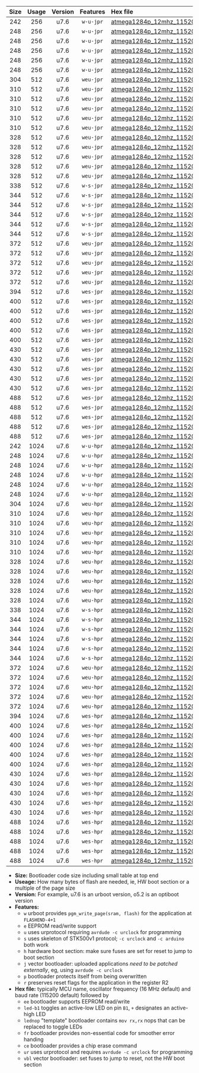|Size|Usage|Version|Features|Hex file|
|:-:|:-:|:-:|:-:|:--|
|242|256|u7.6|`w-u-jpr`|[atmega1284p_12mhz_115200bps_ur_vbl.hex](https://raw.githubusercontent.com/stefanrueger/urboot/main/atmega1284p_12mhz_115200bps_ur_vbl.hex)|
|248|256|u7.6|`w-u-jpr`|[atmega1284p_12mhz_115200bps_led+b5_ur_vbl.hex](https://raw.githubusercontent.com/stefanrueger/urboot/main/atmega1284p_12mhz_115200bps_led+b5_ur_vbl.hex)|
|248|256|u7.6|`w-u-jpr`|[atmega1284p_12mhz_115200bps_led+b7_ur_vbl.hex](https://raw.githubusercontent.com/stefanrueger/urboot/main/atmega1284p_12mhz_115200bps_led+b7_ur_vbl.hex)|
|248|256|u7.6|`w-u-jpr`|[atmega1284p_12mhz_115200bps_led+c7_ur_vbl.hex](https://raw.githubusercontent.com/stefanrueger/urboot/main/atmega1284p_12mhz_115200bps_led+c7_ur_vbl.hex)|
|248|256|u7.6|`w-u-jpr`|[atmega1284p_12mhz_115200bps_led+d7_ur_vbl.hex](https://raw.githubusercontent.com/stefanrueger/urboot/main/atmega1284p_12mhz_115200bps_led+d7_ur_vbl.hex)|
|248|256|u7.6|`w-u-jpr`|[atmega1284p_12mhz_115200bps_lednop_ur_vbl.hex](https://raw.githubusercontent.com/stefanrueger/urboot/main/atmega1284p_12mhz_115200bps_lednop_ur_vbl.hex)|
|304|512|u7.6|`weu-jpr`|[atmega1284p_12mhz_115200bps_ee_ur_vbl.hex](https://raw.githubusercontent.com/stefanrueger/urboot/main/atmega1284p_12mhz_115200bps_ee_ur_vbl.hex)|
|310|512|u7.6|`weu-jpr`|[atmega1284p_12mhz_115200bps_ee_led+b5_ur_vbl.hex](https://raw.githubusercontent.com/stefanrueger/urboot/main/atmega1284p_12mhz_115200bps_ee_led+b5_ur_vbl.hex)|
|310|512|u7.6|`weu-jpr`|[atmega1284p_12mhz_115200bps_ee_led+b7_ur_vbl.hex](https://raw.githubusercontent.com/stefanrueger/urboot/main/atmega1284p_12mhz_115200bps_ee_led+b7_ur_vbl.hex)|
|310|512|u7.6|`weu-jpr`|[atmega1284p_12mhz_115200bps_ee_led+c7_ur_vbl.hex](https://raw.githubusercontent.com/stefanrueger/urboot/main/atmega1284p_12mhz_115200bps_ee_led+c7_ur_vbl.hex)|
|310|512|u7.6|`weu-jpr`|[atmega1284p_12mhz_115200bps_ee_led+d7_ur_vbl.hex](https://raw.githubusercontent.com/stefanrueger/urboot/main/atmega1284p_12mhz_115200bps_ee_led+d7_ur_vbl.hex)|
|310|512|u7.6|`weu-jpr`|[atmega1284p_12mhz_115200bps_ee_lednop_ur_vbl.hex](https://raw.githubusercontent.com/stefanrueger/urboot/main/atmega1284p_12mhz_115200bps_ee_lednop_ur_vbl.hex)|
|328|512|u7.6|`weu-jpr`|[atmega1284p_12mhz_115200bps_ee_led+b5_fr_ur_vbl.hex](https://raw.githubusercontent.com/stefanrueger/urboot/main/atmega1284p_12mhz_115200bps_ee_led+b5_fr_ur_vbl.hex)|
|328|512|u7.6|`weu-jpr`|[atmega1284p_12mhz_115200bps_ee_led+b7_fr_ur_vbl.hex](https://raw.githubusercontent.com/stefanrueger/urboot/main/atmega1284p_12mhz_115200bps_ee_led+b7_fr_ur_vbl.hex)|
|328|512|u7.6|`weu-jpr`|[atmega1284p_12mhz_115200bps_ee_led+c7_fr_ur_vbl.hex](https://raw.githubusercontent.com/stefanrueger/urboot/main/atmega1284p_12mhz_115200bps_ee_led+c7_fr_ur_vbl.hex)|
|328|512|u7.6|`weu-jpr`|[atmega1284p_12mhz_115200bps_ee_led+d7_fr_ur_vbl.hex](https://raw.githubusercontent.com/stefanrueger/urboot/main/atmega1284p_12mhz_115200bps_ee_led+d7_fr_ur_vbl.hex)|
|328|512|u7.6|`weu-jpr`|[atmega1284p_12mhz_115200bps_ee_lednop_fr_ur_vbl.hex](https://raw.githubusercontent.com/stefanrueger/urboot/main/atmega1284p_12mhz_115200bps_ee_lednop_fr_ur_vbl.hex)|
|338|512|u7.6|`w-s-jpr`|[atmega1284p_12mhz_115200bps_vbl.hex](https://raw.githubusercontent.com/stefanrueger/urboot/main/atmega1284p_12mhz_115200bps_vbl.hex)|
|344|512|u7.6|`w-s-jpr`|[atmega1284p_12mhz_115200bps_led+b5_vbl.hex](https://raw.githubusercontent.com/stefanrueger/urboot/main/atmega1284p_12mhz_115200bps_led+b5_vbl.hex)|
|344|512|u7.6|`w-s-jpr`|[atmega1284p_12mhz_115200bps_led+b7_vbl.hex](https://raw.githubusercontent.com/stefanrueger/urboot/main/atmega1284p_12mhz_115200bps_led+b7_vbl.hex)|
|344|512|u7.6|`w-s-jpr`|[atmega1284p_12mhz_115200bps_led+c7_vbl.hex](https://raw.githubusercontent.com/stefanrueger/urboot/main/atmega1284p_12mhz_115200bps_led+c7_vbl.hex)|
|344|512|u7.6|`w-s-jpr`|[atmega1284p_12mhz_115200bps_led+d7_vbl.hex](https://raw.githubusercontent.com/stefanrueger/urboot/main/atmega1284p_12mhz_115200bps_led+d7_vbl.hex)|
|344|512|u7.6|`w-s-jpr`|[atmega1284p_12mhz_115200bps_lednop_vbl.hex](https://raw.githubusercontent.com/stefanrueger/urboot/main/atmega1284p_12mhz_115200bps_lednop_vbl.hex)|
|372|512|u7.6|`weu-jpr`|[atmega1284p_12mhz_115200bps_ee_led+b5_fr_ce_ur_vbl.hex](https://raw.githubusercontent.com/stefanrueger/urboot/main/atmega1284p_12mhz_115200bps_ee_led+b5_fr_ce_ur_vbl.hex)|
|372|512|u7.6|`weu-jpr`|[atmega1284p_12mhz_115200bps_ee_led+b7_fr_ce_ur_vbl.hex](https://raw.githubusercontent.com/stefanrueger/urboot/main/atmega1284p_12mhz_115200bps_ee_led+b7_fr_ce_ur_vbl.hex)|
|372|512|u7.6|`weu-jpr`|[atmega1284p_12mhz_115200bps_ee_led+c7_fr_ce_ur_vbl.hex](https://raw.githubusercontent.com/stefanrueger/urboot/main/atmega1284p_12mhz_115200bps_ee_led+c7_fr_ce_ur_vbl.hex)|
|372|512|u7.6|`weu-jpr`|[atmega1284p_12mhz_115200bps_ee_led+d7_fr_ce_ur_vbl.hex](https://raw.githubusercontent.com/stefanrueger/urboot/main/atmega1284p_12mhz_115200bps_ee_led+d7_fr_ce_ur_vbl.hex)|
|372|512|u7.6|`weu-jpr`|[atmega1284p_12mhz_115200bps_ee_lednop_fr_ce_ur_vbl.hex](https://raw.githubusercontent.com/stefanrueger/urboot/main/atmega1284p_12mhz_115200bps_ee_lednop_fr_ce_ur_vbl.hex)|
|394|512|u7.6|`wes-jpr`|[atmega1284p_12mhz_115200bps_ee_vbl.hex](https://raw.githubusercontent.com/stefanrueger/urboot/main/atmega1284p_12mhz_115200bps_ee_vbl.hex)|
|400|512|u7.6|`wes-jpr`|[atmega1284p_12mhz_115200bps_ee_led+b5_vbl.hex](https://raw.githubusercontent.com/stefanrueger/urboot/main/atmega1284p_12mhz_115200bps_ee_led+b5_vbl.hex)|
|400|512|u7.6|`wes-jpr`|[atmega1284p_12mhz_115200bps_ee_led+b7_vbl.hex](https://raw.githubusercontent.com/stefanrueger/urboot/main/atmega1284p_12mhz_115200bps_ee_led+b7_vbl.hex)|
|400|512|u7.6|`wes-jpr`|[atmega1284p_12mhz_115200bps_ee_led+c7_vbl.hex](https://raw.githubusercontent.com/stefanrueger/urboot/main/atmega1284p_12mhz_115200bps_ee_led+c7_vbl.hex)|
|400|512|u7.6|`wes-jpr`|[atmega1284p_12mhz_115200bps_ee_led+d7_vbl.hex](https://raw.githubusercontent.com/stefanrueger/urboot/main/atmega1284p_12mhz_115200bps_ee_led+d7_vbl.hex)|
|400|512|u7.6|`wes-jpr`|[atmega1284p_12mhz_115200bps_ee_lednop_vbl.hex](https://raw.githubusercontent.com/stefanrueger/urboot/main/atmega1284p_12mhz_115200bps_ee_lednop_vbl.hex)|
|430|512|u7.6|`wes-jpr`|[atmega1284p_12mhz_115200bps_ee_led+b5_fr_vbl.hex](https://raw.githubusercontent.com/stefanrueger/urboot/main/atmega1284p_12mhz_115200bps_ee_led+b5_fr_vbl.hex)|
|430|512|u7.6|`wes-jpr`|[atmega1284p_12mhz_115200bps_ee_led+b7_fr_vbl.hex](https://raw.githubusercontent.com/stefanrueger/urboot/main/atmega1284p_12mhz_115200bps_ee_led+b7_fr_vbl.hex)|
|430|512|u7.6|`wes-jpr`|[atmega1284p_12mhz_115200bps_ee_led+c7_fr_vbl.hex](https://raw.githubusercontent.com/stefanrueger/urboot/main/atmega1284p_12mhz_115200bps_ee_led+c7_fr_vbl.hex)|
|430|512|u7.6|`wes-jpr`|[atmega1284p_12mhz_115200bps_ee_led+d7_fr_vbl.hex](https://raw.githubusercontent.com/stefanrueger/urboot/main/atmega1284p_12mhz_115200bps_ee_led+d7_fr_vbl.hex)|
|430|512|u7.6|`wes-jpr`|[atmega1284p_12mhz_115200bps_ee_lednop_fr_vbl.hex](https://raw.githubusercontent.com/stefanrueger/urboot/main/atmega1284p_12mhz_115200bps_ee_lednop_fr_vbl.hex)|
|488|512|u7.6|`wes-jpr`|[atmega1284p_12mhz_115200bps_ee_led+b5_fr_ce_vbl.hex](https://raw.githubusercontent.com/stefanrueger/urboot/main/atmega1284p_12mhz_115200bps_ee_led+b5_fr_ce_vbl.hex)|
|488|512|u7.6|`wes-jpr`|[atmega1284p_12mhz_115200bps_ee_led+b7_fr_ce_vbl.hex](https://raw.githubusercontent.com/stefanrueger/urboot/main/atmega1284p_12mhz_115200bps_ee_led+b7_fr_ce_vbl.hex)|
|488|512|u7.6|`wes-jpr`|[atmega1284p_12mhz_115200bps_ee_led+c7_fr_ce_vbl.hex](https://raw.githubusercontent.com/stefanrueger/urboot/main/atmega1284p_12mhz_115200bps_ee_led+c7_fr_ce_vbl.hex)|
|488|512|u7.6|`wes-jpr`|[atmega1284p_12mhz_115200bps_ee_led+d7_fr_ce_vbl.hex](https://raw.githubusercontent.com/stefanrueger/urboot/main/atmega1284p_12mhz_115200bps_ee_led+d7_fr_ce_vbl.hex)|
|488|512|u7.6|`wes-jpr`|[atmega1284p_12mhz_115200bps_ee_lednop_fr_ce_vbl.hex](https://raw.githubusercontent.com/stefanrueger/urboot/main/atmega1284p_12mhz_115200bps_ee_lednop_fr_ce_vbl.hex)|
|242|1024|u7.6|`w-u-hpr`|[atmega1284p_12mhz_115200bps_ur.hex](https://raw.githubusercontent.com/stefanrueger/urboot/main/atmega1284p_12mhz_115200bps_ur.hex)|
|248|1024|u7.6|`w-u-hpr`|[atmega1284p_12mhz_115200bps_led+b5_ur.hex](https://raw.githubusercontent.com/stefanrueger/urboot/main/atmega1284p_12mhz_115200bps_led+b5_ur.hex)|
|248|1024|u7.6|`w-u-hpr`|[atmega1284p_12mhz_115200bps_led+b7_ur.hex](https://raw.githubusercontent.com/stefanrueger/urboot/main/atmega1284p_12mhz_115200bps_led+b7_ur.hex)|
|248|1024|u7.6|`w-u-hpr`|[atmega1284p_12mhz_115200bps_led+c7_ur.hex](https://raw.githubusercontent.com/stefanrueger/urboot/main/atmega1284p_12mhz_115200bps_led+c7_ur.hex)|
|248|1024|u7.6|`w-u-hpr`|[atmega1284p_12mhz_115200bps_led+d7_ur.hex](https://raw.githubusercontent.com/stefanrueger/urboot/main/atmega1284p_12mhz_115200bps_led+d7_ur.hex)|
|248|1024|u7.6|`w-u-hpr`|[atmega1284p_12mhz_115200bps_lednop_ur.hex](https://raw.githubusercontent.com/stefanrueger/urboot/main/atmega1284p_12mhz_115200bps_lednop_ur.hex)|
|304|1024|u7.6|`weu-hpr`|[atmega1284p_12mhz_115200bps_ee_ur.hex](https://raw.githubusercontent.com/stefanrueger/urboot/main/atmega1284p_12mhz_115200bps_ee_ur.hex)|
|310|1024|u7.6|`weu-hpr`|[atmega1284p_12mhz_115200bps_ee_led+b5_ur.hex](https://raw.githubusercontent.com/stefanrueger/urboot/main/atmega1284p_12mhz_115200bps_ee_led+b5_ur.hex)|
|310|1024|u7.6|`weu-hpr`|[atmega1284p_12mhz_115200bps_ee_led+b7_ur.hex](https://raw.githubusercontent.com/stefanrueger/urboot/main/atmega1284p_12mhz_115200bps_ee_led+b7_ur.hex)|
|310|1024|u7.6|`weu-hpr`|[atmega1284p_12mhz_115200bps_ee_led+c7_ur.hex](https://raw.githubusercontent.com/stefanrueger/urboot/main/atmega1284p_12mhz_115200bps_ee_led+c7_ur.hex)|
|310|1024|u7.6|`weu-hpr`|[atmega1284p_12mhz_115200bps_ee_led+d7_ur.hex](https://raw.githubusercontent.com/stefanrueger/urboot/main/atmega1284p_12mhz_115200bps_ee_led+d7_ur.hex)|
|310|1024|u7.6|`weu-hpr`|[atmega1284p_12mhz_115200bps_ee_lednop_ur.hex](https://raw.githubusercontent.com/stefanrueger/urboot/main/atmega1284p_12mhz_115200bps_ee_lednop_ur.hex)|
|328|1024|u7.6|`weu-hpr`|[atmega1284p_12mhz_115200bps_ee_led+b5_fr_ur.hex](https://raw.githubusercontent.com/stefanrueger/urboot/main/atmega1284p_12mhz_115200bps_ee_led+b5_fr_ur.hex)|
|328|1024|u7.6|`weu-hpr`|[atmega1284p_12mhz_115200bps_ee_led+b7_fr_ur.hex](https://raw.githubusercontent.com/stefanrueger/urboot/main/atmega1284p_12mhz_115200bps_ee_led+b7_fr_ur.hex)|
|328|1024|u7.6|`weu-hpr`|[atmega1284p_12mhz_115200bps_ee_led+c7_fr_ur.hex](https://raw.githubusercontent.com/stefanrueger/urboot/main/atmega1284p_12mhz_115200bps_ee_led+c7_fr_ur.hex)|
|328|1024|u7.6|`weu-hpr`|[atmega1284p_12mhz_115200bps_ee_led+d7_fr_ur.hex](https://raw.githubusercontent.com/stefanrueger/urboot/main/atmega1284p_12mhz_115200bps_ee_led+d7_fr_ur.hex)|
|328|1024|u7.6|`weu-hpr`|[atmega1284p_12mhz_115200bps_ee_lednop_fr_ur.hex](https://raw.githubusercontent.com/stefanrueger/urboot/main/atmega1284p_12mhz_115200bps_ee_lednop_fr_ur.hex)|
|338|1024|u7.6|`w-s-hpr`|[atmega1284p_12mhz_115200bps.hex](https://raw.githubusercontent.com/stefanrueger/urboot/main/atmega1284p_12mhz_115200bps.hex)|
|344|1024|u7.6|`w-s-hpr`|[atmega1284p_12mhz_115200bps_led+b5.hex](https://raw.githubusercontent.com/stefanrueger/urboot/main/atmega1284p_12mhz_115200bps_led+b5.hex)|
|344|1024|u7.6|`w-s-hpr`|[atmega1284p_12mhz_115200bps_led+b7.hex](https://raw.githubusercontent.com/stefanrueger/urboot/main/atmega1284p_12mhz_115200bps_led+b7.hex)|
|344|1024|u7.6|`w-s-hpr`|[atmega1284p_12mhz_115200bps_led+c7.hex](https://raw.githubusercontent.com/stefanrueger/urboot/main/atmega1284p_12mhz_115200bps_led+c7.hex)|
|344|1024|u7.6|`w-s-hpr`|[atmega1284p_12mhz_115200bps_led+d7.hex](https://raw.githubusercontent.com/stefanrueger/urboot/main/atmega1284p_12mhz_115200bps_led+d7.hex)|
|344|1024|u7.6|`w-s-hpr`|[atmega1284p_12mhz_115200bps_lednop.hex](https://raw.githubusercontent.com/stefanrueger/urboot/main/atmega1284p_12mhz_115200bps_lednop.hex)|
|372|1024|u7.6|`weu-hpr`|[atmega1284p_12mhz_115200bps_ee_led+b5_fr_ce_ur.hex](https://raw.githubusercontent.com/stefanrueger/urboot/main/atmega1284p_12mhz_115200bps_ee_led+b5_fr_ce_ur.hex)|
|372|1024|u7.6|`weu-hpr`|[atmega1284p_12mhz_115200bps_ee_led+b7_fr_ce_ur.hex](https://raw.githubusercontent.com/stefanrueger/urboot/main/atmega1284p_12mhz_115200bps_ee_led+b7_fr_ce_ur.hex)|
|372|1024|u7.6|`weu-hpr`|[atmega1284p_12mhz_115200bps_ee_led+c7_fr_ce_ur.hex](https://raw.githubusercontent.com/stefanrueger/urboot/main/atmega1284p_12mhz_115200bps_ee_led+c7_fr_ce_ur.hex)|
|372|1024|u7.6|`weu-hpr`|[atmega1284p_12mhz_115200bps_ee_led+d7_fr_ce_ur.hex](https://raw.githubusercontent.com/stefanrueger/urboot/main/atmega1284p_12mhz_115200bps_ee_led+d7_fr_ce_ur.hex)|
|372|1024|u7.6|`weu-hpr`|[atmega1284p_12mhz_115200bps_ee_lednop_fr_ce_ur.hex](https://raw.githubusercontent.com/stefanrueger/urboot/main/atmega1284p_12mhz_115200bps_ee_lednop_fr_ce_ur.hex)|
|394|1024|u7.6|`wes-hpr`|[atmega1284p_12mhz_115200bps_ee.hex](https://raw.githubusercontent.com/stefanrueger/urboot/main/atmega1284p_12mhz_115200bps_ee.hex)|
|400|1024|u7.6|`wes-hpr`|[atmega1284p_12mhz_115200bps_ee_led+b5.hex](https://raw.githubusercontent.com/stefanrueger/urboot/main/atmega1284p_12mhz_115200bps_ee_led+b5.hex)|
|400|1024|u7.6|`wes-hpr`|[atmega1284p_12mhz_115200bps_ee_led+b7.hex](https://raw.githubusercontent.com/stefanrueger/urboot/main/atmega1284p_12mhz_115200bps_ee_led+b7.hex)|
|400|1024|u7.6|`wes-hpr`|[atmega1284p_12mhz_115200bps_ee_led+c7.hex](https://raw.githubusercontent.com/stefanrueger/urboot/main/atmega1284p_12mhz_115200bps_ee_led+c7.hex)|
|400|1024|u7.6|`wes-hpr`|[atmega1284p_12mhz_115200bps_ee_led+d7.hex](https://raw.githubusercontent.com/stefanrueger/urboot/main/atmega1284p_12mhz_115200bps_ee_led+d7.hex)|
|400|1024|u7.6|`wes-hpr`|[atmega1284p_12mhz_115200bps_ee_lednop.hex](https://raw.githubusercontent.com/stefanrueger/urboot/main/atmega1284p_12mhz_115200bps_ee_lednop.hex)|
|430|1024|u7.6|`wes-hpr`|[atmega1284p_12mhz_115200bps_ee_led+b5_fr.hex](https://raw.githubusercontent.com/stefanrueger/urboot/main/atmega1284p_12mhz_115200bps_ee_led+b5_fr.hex)|
|430|1024|u7.6|`wes-hpr`|[atmega1284p_12mhz_115200bps_ee_led+b7_fr.hex](https://raw.githubusercontent.com/stefanrueger/urboot/main/atmega1284p_12mhz_115200bps_ee_led+b7_fr.hex)|
|430|1024|u7.6|`wes-hpr`|[atmega1284p_12mhz_115200bps_ee_led+c7_fr.hex](https://raw.githubusercontent.com/stefanrueger/urboot/main/atmega1284p_12mhz_115200bps_ee_led+c7_fr.hex)|
|430|1024|u7.6|`wes-hpr`|[atmega1284p_12mhz_115200bps_ee_led+d7_fr.hex](https://raw.githubusercontent.com/stefanrueger/urboot/main/atmega1284p_12mhz_115200bps_ee_led+d7_fr.hex)|
|430|1024|u7.6|`wes-hpr`|[atmega1284p_12mhz_115200bps_ee_lednop_fr.hex](https://raw.githubusercontent.com/stefanrueger/urboot/main/atmega1284p_12mhz_115200bps_ee_lednop_fr.hex)|
|488|1024|u7.6|`wes-hpr`|[atmega1284p_12mhz_115200bps_ee_led+b5_fr_ce.hex](https://raw.githubusercontent.com/stefanrueger/urboot/main/atmega1284p_12mhz_115200bps_ee_led+b5_fr_ce.hex)|
|488|1024|u7.6|`wes-hpr`|[atmega1284p_12mhz_115200bps_ee_led+b7_fr_ce.hex](https://raw.githubusercontent.com/stefanrueger/urboot/main/atmega1284p_12mhz_115200bps_ee_led+b7_fr_ce.hex)|
|488|1024|u7.6|`wes-hpr`|[atmega1284p_12mhz_115200bps_ee_led+c7_fr_ce.hex](https://raw.githubusercontent.com/stefanrueger/urboot/main/atmega1284p_12mhz_115200bps_ee_led+c7_fr_ce.hex)|
|488|1024|u7.6|`wes-hpr`|[atmega1284p_12mhz_115200bps_ee_led+d7_fr_ce.hex](https://raw.githubusercontent.com/stefanrueger/urboot/main/atmega1284p_12mhz_115200bps_ee_led+d7_fr_ce.hex)|
|488|1024|u7.6|`wes-hpr`|[atmega1284p_12mhz_115200bps_ee_lednop_fr_ce.hex](https://raw.githubusercontent.com/stefanrueger/urboot/main/atmega1284p_12mhz_115200bps_ee_lednop_fr_ce.hex)|

- **Size:** Bootloader code size including small table at top end
- **Useage:** How many bytes of flash are needed, ie, HW boot section or a multiple of the page size
- **Version:** For example, u7.6 is an urboot version, o5.2 is an optiboot version
- **Features:**
  + `w` urboot provides `pgm_write_page(sram, flash)` for the application at `FLASHEND-4+1`
  + `e` EEPROM read/write support
  + `u` uses urprotocol requiring `avrdude -c urclock` for programming
  + `s` uses skeleton of STK500v1 protocol; `-c urclock` and `-c arduino` both work
  + `h` hardware boot section: make sure fuses are set for reset to jump to boot section
  + `j` vector bootloader: uploaded applications *need to be patched externally*, eg, using `avrdude -c urclock`
  + `p` bootloader protects itself from being overwritten
  + `r` preserves reset flags for the application in the register R2
- **Hex file:** typically MCU name, oscillator frequency (16 MHz default) and baud rate (115200 default) followed by
  + `ee` bootloader supports EEPROM read/write
  + `led-b1` toggles an active-low LED on pin `B1`, `+` designates an active-high LED
  + `lednop` "template" bootloader contains `mov rx,rx` nops that can be replaced to toggle LEDs
  + `fr` bootloader provides non-essential code for smoother error handing
  + `ce` bootloader provides a chip erase command
  + `ur` uses urprotocol and requires `avrdude -c urclock` for programming
  + `vbl` vector bootloader: set fuses to jump to reset, not the HW boot section
